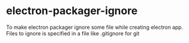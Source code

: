 # electron-packager-ignore
To make electron packager ignore some file while creating electron app. Files to ignore is specified in a file like .gitignore for git
